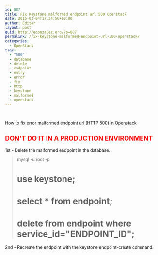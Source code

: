 ```yaml
---
id: 887
title: Fix Keystone malformed endpoint url 500 Openstack
date: 2015-02-04T17:34:56+00:00
author: Editor
layout: post
guid: http://egonzalez.org/?p=887
permalink: /fix-keystone-malformed-endpoint-url-500-openstack/
categories:
  - OpenStack
tags:
  - "500"
  - database
  - delete
  - endpoint
  - entry
  - error
  - fix
  - http
  - keystone
  - malformed
  - openstack
---
```

&nbsp;

How to fix error malformed endpoint url (HTTP 500) in Openstack
<h2><span style="color: #ff0000;">DON'T DO IT IN A PRODUCTION ENVIRONMENT</span></h2>
1st - Delete the malformed endpoint in the database.
<blockquote>mysql -u root -p

# use keystone;

# select * from endpoint;

# delete from endpoint where service_id="ENDPOINT_ID";</blockquote>
2nd - Recreate the endpoint with the keystone endpoint-create command.

&nbsp;

&nbsp;

&nbsp;